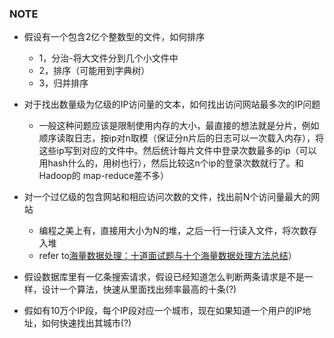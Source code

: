 ### NOTE

+ 假设有一个包含2亿个整数型的文件，如何排序
  + 1，分治-将大文件分到几个小文件中
  + 2，排序（可能用到字典树）
  + 3，归并排序

+ 对于找出数量级为亿级的IP访问量的文本，如何找出访问网站最多次的IP问题
  + 一般这种问题应该是限制使用内存的大小，最直接的想法就是分片，例如顺序读取日志，按ip对n取模（保证分n片后的日志可以一次载入内存），将这些ip写到对应的文件中。然后统计每片文件中登录次数最多的ip（可以用hash什么的，用树也行），然后比较这n个ip的登录次数就行了。和Hadoop的 map-reduce差不多）

+ 对一个过亿级的包含网站和相应访问次数的文件，找出前N个访问量最大的网站
  + 编程之美上有，直接用大小为N的堆，之后一行一行读入文件，将次数存入堆
  + refer to[海量数据处理：十道面试题与十个海量数据处理方法总结](http://blog.csdn.net/v_july_v/article/details/6279498)）

+ 假设数据库里有一亿条搜索请求，假设已经知道怎么判断两条请求是不是一样，设计一个算法，快速从里面找出频率最高的十条(?)

+ 假如有10万个IP段，每个IP段对应一个城市，现在如果知道一个用户的IP地址，如何快速找出其城市(?)
